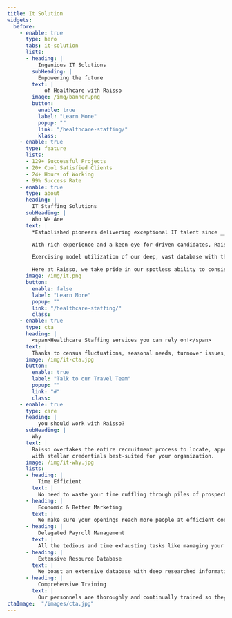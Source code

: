 ```yaml
---
title: It Solution
widgets: 
  before:
    - enable: true
      type: hero
      tabs: it-solution
      lists:
      - heading: |
          Ingenious IT Solutions 
        subHeading: | 
          Empowering the future
        text: |
            of Healthcare with Raisso
        image: /img/banner.png
        button:
          enable: true
          label: "Learn More"
          popup: ""
          link: "/healthcare-staffing/"
          klass:
    - enable: true 
      type: feature
      lists:
      - 129+ Successful Projects
      - 20+ Cool Satisfied Clients
      - 24+ Hours of Working
      - 99% Success Rate
    - enable: true
      type: about
      heading: |
        IT Staffing Solutions
      subHeading: | 
        Who We Are
      text: |
        *Established pioneers delivering exceptional IT talent since _____ (year of inception)*    

        With rich experience and a keen eye for driven candidates, Raisso has rightfully built a stellar reputation in IT staffing by delivering the best, most adaptive applications exhibiting state-of-the-art technology and intricate development.

        Exercising model utilization of our deep, vast database with the utmost discretion allows us to support our clients in acquiring the top talent based on skill, quality of service and diversity.

        Here at Raisso, we take pride in our spotless ability to consistently fulfill our clients’ business goals while saving on those bucks with our avant-garde Java applications; Applications developed following the most ideal protocols, specifically designed to recognize and work upon your facility’s requisites and areas with scope of improvement.
      image: /img/it.png
      button:
        enable: false
        label: "Learn More"
        popup: ""
        link: "/healthcare-staffing/"
        class:
    - enable: true
      type: cta
      heading: | 
        <span>Healthcare Staffing services you can rely on!</span>
      text: | 
        Thanks to census fluctuations, seasonal needs, turnover issues, and whatnot, staffing needs can arise anytime! Our exceptionally trained travel nurses will come to the rescue!
      image: /img/it-cta.jpg
      button:
        enable: true
        label: "Talk to our Travel Team"
        popup: ""
        link: "#"
        class:
    - enable: true
      type: care
      heading: |
          you should work with Raisso? 
      subHeading: |
        Why       
      text: |
        Raisso overtakes the entire recruitment process to locate, approach and close prospects   
        with stellar credentials best-suited for your organization.
      image: /img/it-why.jpg
      lists:
      - heading: |
          Time Efficient
        text: |
          No need to waste your time ruffling through piles of prospects, we’ll do the heavy lifting and find you the perfect candidates.
      - heading: |
          Economic & Better Marketing 
        text: |
          We make sure your openings reach more people at efficient costs by marketing them online. Dual Benefits!
      - heading: |
          Delegated Payroll Management
        text: |
          All the tedious and time exhausting tasks like managing your employees’ pay and benefits become a non-issue as the Raisso healthcare team handles it all for you.
      - heading: |
          Extensive Resource Database
        text: |
          We boast an extensive database with deep researched information about potential candidates for your business. This enables you to hire quickly whenever you need to.
      - heading: |
          Comprehensive Training  
        text: |
          Our personnels are thoroughly and continually trained so they can upskill with time, enabling them to land better jobs and equipping you with valuable & skilled resources.
ctaImage:  "/images/cta.jpg"
---
```

